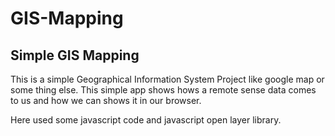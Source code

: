 # GIS-Mapping
<h2>Simple GIS Mapping</h2>

This is a simple Geographical Information System Project like google map or some thing else. This simple app shows hows a remote sense data comes to us and how we can shows it in our browser.

Here used some javascript code and javascript open layer library.
